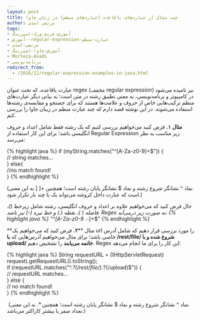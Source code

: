 ```yaml
---
layout: post
title: چند مثال از عبارت‌های باقاعده (عبارت‌های منظم) در زبان جاوا
author: مرتضی اسدی
tags:
- آموزش-فریم-ورک-اسپرینگ
- آموزش--regular-expression-عبارت-منظم
- مرتضی-اسدی
- آموزش-جاوا-اسپرینگ
- Morteza-Asadi
- برنامه‌نویسی
redirect_from: 
  - /2016/12/regular-expression-examples-in-java.html
---
```


عبارت باقاعده، که تحت عنوان regex (مخفف regular expression) نیز نامیده می‌شود در کامپیوتر و برنامه‌نویسی، به معنی تطبیق رشته در متن است؛ به بیانی دیگر عبارت‌های منظم ترکیب‌هایی خاص از حروف و علامت‌ها هستند که برای جستجو و مقایسه‌ی رشته‌ها استفاده می‌شوند. در این نوشته قصد دارم که چند عبارت منظم در زیبان جاوا را بررسی کنم.


**مثال** **۱.** فرض کنید می‌خواهیم بررسی کنیم که یک رشته فقط شامل اعداد و حروف انگلیسی باشد؛ برای این کار استفاده از Regular Expression زیر مناسب به نظر می‌رسد:  

{% highlight java %}
if (myString.matches("^[A-Za-z0-9]+$")) {  
     // string matches...  
} else{  
     //no match found!  
}
{% endhighlight %}

(نماد ^ نشانگر شروع رشته و نماد $ نشانگر پایان رشته است؛ همچنین +[ ] به این معنی است که عبارت داخل کروشه می‌تواند یک یا چند بار تکرار شود.)  

حال فرض کنید که می‌خواهیم علاوه بر اعداد و حروف انگلیسی، رشته شامل زیرخط (_)، فاصله ( )، نقطه (.) و خط تیره (-) نیز باشد. Regex به صورت زیر درمی‌آید:
{% highlight java %}
 "^[A-Za-z0-9_ .-]+$"
{% endhighlight %}

**مثال ****۲.** فرض کنید که می‌خواهیم یک url را مورد بررسی قرار دهیم که شامل آدرس خاصی باشد؛ برای مثال می‌خواهیم آدرس‌هایی که **با /rest/file/ شروع شده و با upload/ خاتمه می‌یابند** را تشخیص دهیم. Regex این کار را برای ما انجام می‌دهد:

{% highlight java %}
String requestURL = ((HttpServletRequest) request).getRequestURL().toString();  
if (requestURL.matches("^.*?(/rest/file/).*?(/upload)$")) {  
     // requestURL matches...  
} else {  
     // no match found!  
}
{% endhighlight %}

 (نماد ^ نشانگر شروع رشته و نماد $ نشانگر پایان رشته است؛ همچنین *. به این معنی تعداد صفر یا بیشتر کاراکتر می‌باشد.)
